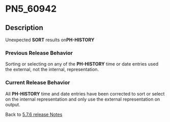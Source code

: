 # PN5_60942

<PageHeader />

## Description

Unexpected **SORT** results on**PH-HISTORY**

### Previous Release Behavior

Sorting or selecting on any of the **PH-HISTORY** time or date entries used the external, not the internal, representation.

### Current Release Behavior

All **PH-HISTORY** time and date entries have been corrected to sort or select on the internal representation and only use the external representation on output.

Back to [5.7.6 release Notes](../jbase-5.7.6-release-notes/README.md)

<PageFooter />
